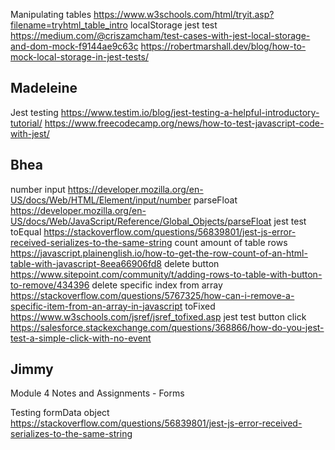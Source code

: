 Manipulating tables
https://www.w3schools.com/html/tryit.asp?filename=tryhtml_table_intro
localStorage jest test
https://medium.com/@criszamcham/test-cases-with-jest-local-storage-and-dom-mock-f9144ae9c63c
https://robertmarshall.dev/blog/how-to-mock-local-storage-in-jest-tests/


## Madeleine
Jest testing
https://www.testim.io/blog/jest-testing-a-helpful-introductory-tutorial/
https://www.freecodecamp.org/news/how-to-test-javascript-code-with-jest/


## Bhea
number input
https://developer.mozilla.org/en-US/docs/Web/HTML/Element/input/number
parseFloat
https://developer.mozilla.org/en-US/docs/Web/JavaScript/Reference/Global_Objects/parseFloat
jest test toEqual
https://stackoverflow.com/questions/56839801/jest-js-error-received-serializes-to-the-same-string
count amount of table rows
https://javascript.plainenglish.io/how-to-get-the-row-count-of-an-html-table-with-javascript-8eea66906fd8
delete button
https://www.sitepoint.com/community/t/adding-rows-to-table-with-button-to-remove/434396
delete specific index from array
https://stackoverflow.com/questions/5767325/how-can-i-remove-a-specific-item-from-an-array-in-javascript
toFixed
https://www.w3schools.com/jsref/jsref_tofixed.asp
jest test button click
https://salesforce.stackexchange.com/questions/368866/how-do-you-jest-test-a-simple-click-with-no-event
## Jimmy
Module 4 Notes and Assignments - Forms

Testing formData object
https://stackoverflow.com/questions/56839801/jest-js-error-received-serializes-to-the-same-string

